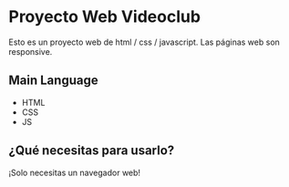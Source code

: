 # Proyecto Web Videoclub
Esto es un proyecto web de html / css / javascript. Las páginas web son responsive.
## Main Language
* HTML
* CSS 
* JS
## ¿Qué necesitas para usarlo?
¡Solo necesitas un navegador web!
